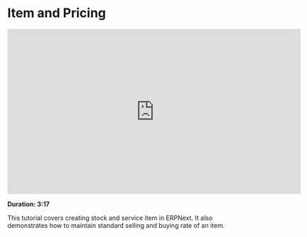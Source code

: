 # Item and Pricing

<iframe width="660" height="371" src="https://www.youtube.com/embed/anoGi_RpQ20" frameborder="0" allowfullscreen></iframe>

**Duration: 3:17**

This tutorial covers creating stock and service item in ERPNext. It also demonstrates how to
maintain standard selling and buying rate of an item.
